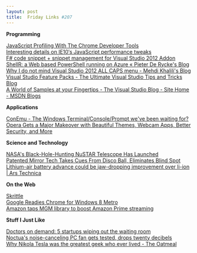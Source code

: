 ```yaml
---
layout: post
title:  Friday Links #207
---
```

**Programming**

[JavaScript Profiling With The Chrome Developer Tools](http://coding.smashingmagazine.com/2012/06/12/javascript-profiling-chrome-developer-tools/)   
[Interesting details on IE10′s JavaScript performance tweaks](http://encosia.com/interesting-details-on-ie10s-javascript-performance-tweaks/)   
[F# code snippet + snippet management for Visual Studio 2012 Addon](http://apollo13cn.blogspot.com/2012/06/f-code-snippet-visual-studio-2012-addon.html)   
[ShellR: a Web based PowerShell running on Azure « Pieter De Rycke's Blog](http://pieterderycke.wordpress.com/2012/06/08/shellr-a-web-based-powershell-running-on-azure/)   
[Why I do not mind Visual Studio 2012 ALL CAPS menu - Mehdi Khalili's Blog](http://www.mehdi-khalili.com/why-i-do-not-mind-visual-studio-all-caps-menus)   
[Visual Studio Feature Packs - The Ultimate Visual Studio Tips and Tricks Blog](http://blogs.msdn.com/b/zainnab/archive/2012/06/12/visual-studio-feature-packs.aspx)   
[A World of Samples at your Fingertips - The Visual Studio Blog - Site Home - MSDN Blogs](http://blogs.msdn.com/b/visualstudio/archive/2012/06/11/world-of-samples-at-your-fingertips.aspx)

**Applications**

[ConEmu - The Windows Terminal/Console/Prompt we've been waiting for?](http://www.hanselman.com/blog/ConEmuTheWindowsTerminalConsolePromptWeveBeenWaitingFor.aspx)   
[Opera Gets a Major Makeover with Beautiful Themes, Webcam Apps, Better Security, and More](http://lifehacker.com/5918412/opera-gets-a-major-makeover-with-beautiful-themes-webcam-apps-better-security-and-more)

**Science and Technology**

[NASA's Black-Hole-Hunting NuSTAR Telescope Has Launched](http://www.popsci.com/science/article/2012-06/nasas-black-hole-hunting-nustar-rocket-has-launched)[   
Patented Mirror Tech Takes Cues From Disco Ball, Eliminates Blind Spot](http://www.wired.com/autopia/2012/06/mirror-tech-blind-spot/)   
[Lithium-air battery advance could be jaw-dropping improvement over li-ion | Ars Technica](http://arstechnica.com/science/2012/06/lithium-air-battery-advance-could-be-jaw-dropping-improvement-over-li-ion/)

**On the Web**

[Skrittle](http://skrittle.com/)   
[Google Readies Chrome for Windows 8 Metro](http://www.webmonkey.com/2012/06/google-readies-chrome-for-windows-8-metro/)   
[Amazon taps MGM library to boost Amazon Prime streaming](http://news.consumerreports.org/electronics/2012/06/amazon-taps-mgm-library-to-boost-amazon-prime-streaming.html?EXTKEY=I72RSE0)

**Stuff I Just Like**

[Doctors on demand: 5 startups wiping out the waiting room](http://gigaom.com/2012/06/10/doctors-on-demand-5-startups-wiping-out-the-waiting-room/)   
[Noctua's noise-canceling PC fan gets tested, drops twenty decibels](http://www.engadget.com/2012/06/11/noctuas-noise-canceling-pc-fan-gets-tested-drops-twenty-decib/)   
[Why Nikola Tesla was the greatest geek who ever lived - The Oatmeal](http://theoatmeal.com/comics/tesla)
